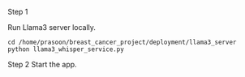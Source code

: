 Step 1

Run Llama3 server locally.
```
cd /home/prasoon/breast_cancer_project/deployment/llama3_server
python llama3_whisper_service.py
```

Step 2
Start the app.
